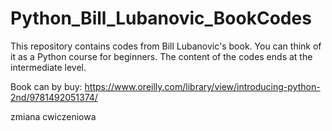 # Python_Bill_Lubanovic_BookCodes
This repository contains codes from Bill Lubanovic's book.  You can think of it as a Python course for beginners. The content of the codes ends at the intermediate level.

Book can by buy: https://www.oreilly.com/library/view/introducing-python-2nd/9781492051374/

zmiana cwiczeniowa